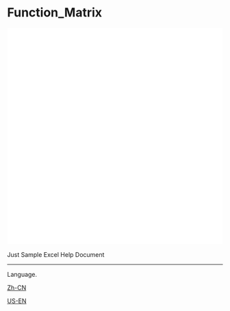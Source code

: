 # Function_Matrix

![ICON Here](icon.png)

Just Sample Excel Help Document

---

Language.


[Zh-CN](zhcn.md)

[US-EN](English.md)
